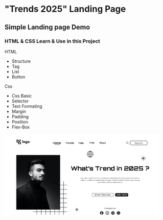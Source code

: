 # "Trends 2025" Landing Page



## Simple Landing page Demo

### HTML & CSS  Learn & Use in this Project

HTML

- Structure
- Tag
- List
- Button

Css
- Css Basic
- Selector
- Text Formating
- Margin
- Padding
- Position
- Flex-Box

![](./thumbnail.png)
